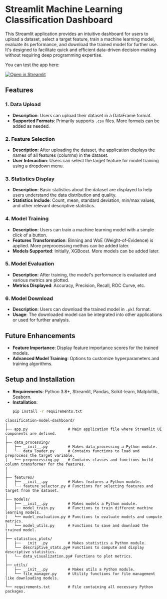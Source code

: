  # Streamlit Machine Learning Classification Dashboard

This Streamlit application provides an intuitive dashboard for users to upload a dataset, select a target feature, train a machine learning model, evaluate its performance, and download the trained model for further use. It's designed to facilitate quick and efficient data-driven decision-making without requiring deep programming expertise.

You can test the app here:

<p align="left">
  <a href="https://mlclassificationdashboard.streamlit.app">
    <img src="https://img.shields.io/badge/Open%20in-Streamlit-ff4b4b?style=for-the-badge&logo=streamlit&logoColor=white" alt="Open in Streamlit"/>
  </a>
</p>

## Features

### 1. Data Upload
- **Description**: Users can upload their dataset in a DataFrame format.
- **Supported Formats**: Primarily supports `.csv` files. More formats can be added as needed.

### 2. Feature Selection
- **Description**: After uploading the dataset, the application displays the names of all features (columns) in the dataset.
- **User Interaction**: Users can select the target feature for model training using a dropdown menu.

### 3. Statistics Display
- **Description**: Basic statistics about the dataset are displayed to help users understand the data distribution and quality.
- **Statistics Include**: Count, mean, standard deviation, min/max values, and other relevant descriptive statistics.

### 4. Model Training
- **Description**: Users can train a machine learning model with a simple click of a button.
- **Features Transformation**: Binning and WoE (Weight-of-Evidence) is applied. More preprocessing methos can be added later.
- **Models Supported**: Initially, XGBoost. More models can be added later.

### 5. Model Evaluation
- **Description**: After training, the model's performance is evaluated and various metrics are plotted.
- **Metrics Displayed**: Accuracy, Precision, Recall, ROC Curve, etc.

### 6. Model Download
- **Description**: Users can download the trained model in `.pkl` format.
- **Usage**: The downloaded model can be integrated into other applications or used for further analysis.

## Future Enhancements
- **Feature Importance**: Display feature importance scores for the trained models.
- **Advanced Model Training**: Options to customize hyperparameters and training algorithms.

## Setup and Installation
- **Requirements**: Python 3.8+, Streamlit, Pandas, Scikit-learn, Matplotlib, Seaborn.
- **Installation**:
  ```bash
  pip install -r requirements.txt

```
classification-model-dashboard/
│
├── app.py                  # Main application file where Streamlit UI components are defined.
│
├── data_processing/
│   ├── __init__.py         # Makes data_processing a Python module.
│   └── data_loader.py      # Contains functions to load and preprocess the target variable.
│   └── preprocessing.py    # Contains classes and functions build column transformer for the features.
|
│
├── features/
│   ├── __init__.py         # Makes features a Python module.
│   └── feature_selector.py # Functions for selecting features and target from the dataset.
│
├── models/
│   ├── __init__.py         # Makes models a Python module.
│   ├── model_train.py      # Functions to train different machine learning models.
│   └── model_evaluation.py # Functions to evaluate models and compute metrics.
│   └── model_utils.py      # Functions to save and download the trained model.
│
├── statistics_plots/
│   ├── __init__.py         # Makes statistics a Python module.
│   └── descriptive_stats.py# Functions to compute and display descriptive statistics.
│   └── data_visualization.py# Functions to plot metrics.
│
├── utils/
│   ├── __init__.py         # Makes utils a Python module.
│   └── file_manager.py     # Utility functions for file management like downloading models.
│
└── requirements.txt        # File containing all necessary Python packages.
```
